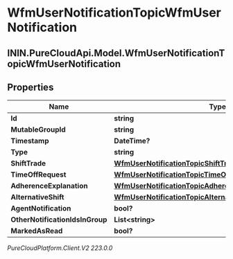 # WfmUserNotificationTopicWfmUserNotification

## ININ.PureCloudApi.Model.WfmUserNotificationTopicWfmUserNotification

## Properties

|Name | Type | Description | Notes|
|------------ | ------------- | ------------- | -------------|
| **Id** | **string** |  | [optional] |
| **MutableGroupId** | **string** |  | [optional] |
| **Timestamp** | **DateTime?** |  | [optional] |
| **Type** | **string** |  | [optional] |
| **ShiftTrade** | [**WfmUserNotificationTopicShiftTradeNotification**](WfmUserNotificationTopicShiftTradeNotification) |  | [optional] |
| **TimeOffRequest** | [**WfmUserNotificationTopicTimeOffRequestNotification**](WfmUserNotificationTopicTimeOffRequestNotification) |  | [optional] |
| **AdherenceExplanation** | [**WfmUserNotificationTopicAdherenceExplanationNotification**](WfmUserNotificationTopicAdherenceExplanationNotification) |  | [optional] |
| **AlternativeShift** | [**WfmUserNotificationTopicAlternativeShiftNotification**](WfmUserNotificationTopicAlternativeShiftNotification) |  | [optional] |
| **AgentNotification** | **bool?** |  | [optional] |
| **OtherNotificationIdsInGroup** | **List&lt;string&gt;** |  | [optional] |
| **MarkedAsRead** | **bool?** |  | [optional] |



_PureCloudPlatform.Client.V2 223.0.0_

